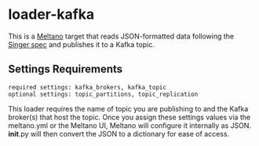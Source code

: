 # loader-kafka

This is a [Meltano](https://meltano.com/) target that reads JSON-formatted data
following the [Singer spec](https://github.com/singer-io/getting-started/blob/master/SPEC.md) and publishes it to a Kafka topic.

## Settings Requirements

```
required settings: kafka_brokers, kafka_topic
optional settings: topic_partitions, topic_replication
```

This loader requires the name of topic you are publishing to and the Kafka broker(s) that host the topic. Once you assign these settings values via the meltano.yml or the Meltano UI, Meltano will configure it internally as JSON. __init__.py will then convert the JSON to a dictionary for ease of access.
